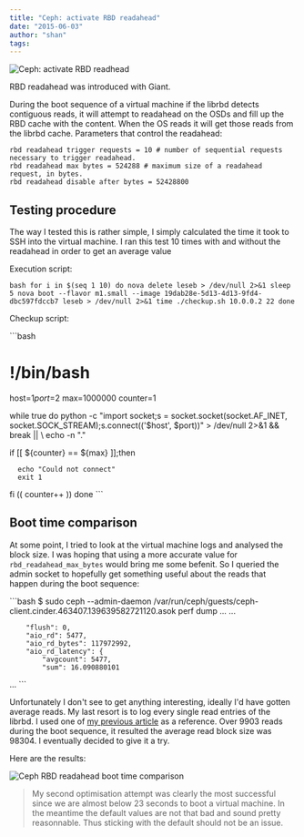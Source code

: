 ```yaml
---
title: "Ceph: activate RBD readahead"
date: "2015-06-03"
author: "shan"
tags: 
---
```


![Ceph: activate RBD readhead](http://sebastien-han.fr/images/ceph-rbd-readhead.jpg)

RBD readahead was introduced with Giant.

  

During the boot sequence of a virtual machine if the librbd detects contiguous reads, it will attempt to readahead on the OSDs and fill up the RBD cache with the content. When the OS reads it will get those reads from the librbd cache. Parameters that control the readahead:

```
rbd readahead trigger requests = 10 # number of sequential requests necessary to trigger readahead.
rbd readahead max bytes = 524288 # maximum size of a readahead request, in bytes.
rbd readahead disable after bytes = 52428800
```

  

## Testing procedure

The way I tested this is rather simple, I simply calculated the time it took to SSH into the virtual machine. I ran this test 10 times with and without the readahead in order to get an average value

Execution script:

`bash for i in $(seq 1 10) do nova delete leseb > /dev/null 2>&1 sleep 5 nova boot --flavor m1.small --image 19dab28e-5d13-4d13-9fd4-dbc597fdccb7 leseb > /dev/null 2>&1 time ./checkup.sh 10.0.0.2 22 done`

Checkup script:

\`\`\`bash

# !/bin/bash

host=$1 port=$2 max=1000000 counter=1

while true do python -c "import socket;s = socket.socket(socket.AF\_INET, socket.SOCK\_STREAM);s.connect(('$host', $port))" > /dev/null 2>&1 && break || \\ echo -n "."

if \[\[ ${counter} == ${max} \]\];then

```
  echo "Could not connect"
  exit 1
```

fi (( counter++ )) done \`\`\`

  

## Boot time comparison

At some point, I tried to look at the virtual machine logs and analysed the block size. I was hoping that using a more accurate value for `rbd_readahead_max_bytes` would bring me some befenit. So I queried the admin socket to hopefully get something useful about the reads that happen during the boot sequence:

\`\`\`bash $ sudo ceph --admin-daemon /var/run/ceph/guests/ceph-client.cinder.463407.139639582721120.asok perf dump ... ...

```
    "flush": 0,
    "aio_rd": 5477,
    "aio_rd_bytes": 117972992,
    "aio_rd_latency": {
        "avgcount": 5477,
        "sum": 16.090880101
```

... \`\`\`

Unfortunately I don't see to get anything interesting, ideally I'd have gotten average reads. My last resort is to log every single read entries of the librbd. I used one of [my previous article](http://www.sebastien-han.fr/blog/2015/02/27/analyse-openstack-guest-writes-and-reads-running-on-ceph/) as a reference. Over 9903 reads during the boot sequence, it resulted the average read block size was 98304. I eventually decided to give it a try.

Here are the results:

![Ceph RBD readahead boot time comparison](http://sebastien-han.fr/images/ceph-rbd-readahead-boot-time-comp.jpg)

> My second optimisation attempt was clearly the most successful since we are almost below 23 seconds to boot a virtual machine. In the meantime the default values are not that bad and sound pretty reasonnable. Thus sticking with the default should not be an issue.
